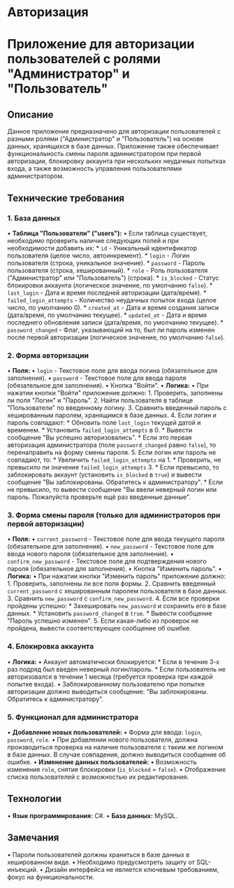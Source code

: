 # Авторизация

# Приложение для авторизации пользователей с ролями "Администратор" и "Пользователь"

## Описание

Данное приложение предназначено для авторизации пользователей с разными ролями ("Администратор" и "Пользователь") на основе данных, хранящихся в базе данных. Приложение также обеспечивает функциональность смены пароля администратором при первой авторизации, блокировку аккаунта при нескольких неудачных попытках входа, а также возможность управления пользователями администратором.

## Технические требования

### 1. База данных

•   **Таблица "Пользователи" ("users"):**
    •   Если таблица существует, необходимо проверить наличие следующих полей и при необходимости добавить их:
        *   `id` - Уникальный идентификатор пользователя (целое число, автоинкремент).
        *   `login` - Логин пользователя (строка, уникальное значение).
        *   `password` - Пароль пользователя (строка, хешированный).
        *   `role` - Роль пользователя ("Администратор" или "Пользователь") (строка).
        *   `is_blocked` - Статус блокировки аккаунта (логическое значение, по умолчанию `false`).
        *   `last_login` - Дата и время последней авторизации (дата/время).
        *   `failed_login_attempts` - Количество неудачных попыток входа (целое число, по умолчанию 0).
        *   `created_at` - Дата и время создания записи (дата/время, по умолчанию текущее).
        *   `updated_at` - Дата и время последнего обновления записи (дата/время, по умолчанию текущее).
        *   `password_changed` - Флаг, указывающий на то, был ли пароль изменен после первой авторизации (логическое значение, по умолчанию `false`).

### 2. Форма авторизации

•   **Поля:**
    •   `login` - Текстовое поле для ввода логина (обязательное для заполнения).
    •   `password` - Текстовое поле для ввода пароля (обязательное для заполнения).
    •   Кнопка "Войти".
•   **Логика:**
    •   При нажатии кнопки "Войти" приложение должно:
        1.  Проверить, заполнены ли поля "Логин" и "Пароль".
        2.  Найти пользователя в таблице "Пользователи" по введенному логину.
        3.  Сравнить введенный пароль с хешированным паролем, хранящимся в базе данных.
        4.  Если логин и пароль совпадают:
            *   Обновить поле `last_login` текущей датой и временем.
            *   Установить `failed_login_attempts` в 0.
            *   Вывести сообщение "Вы успешно авторизовались".
            *   Если это первая авторизация администратора (поле `password_changed` равно `false`), то перенаправить на форму смены пароля.
        5.  Если логин или пароль не совпадают, то:
            *   Увеличить `failed_login_attempts` на 1.
            *   Проверить, не превысило ли значение `failed_login_attempts` 3.
            *   Если превысило, то заблокировать аккаунт (установить `is_blocked` в `true`) и вывести сообщение "Вы заблокированы. Обратитесь к администратору".
            *   Если не превысило, то вывести сообщение "Вы ввели неверный логин или пароль. Пожалуйста проверьте ещё раз введенные данные".

### 3. Форма смены пароля (только для администраторов при первой авторизации)

•   **Поля:**
    •   `current_password` - Текстовое поле для ввода текущего пароля (обязательное для заполнения).
    •   `new_password` - Текстовое поле для ввода нового пароля (обязательное для заполнения).
    •   `confirm_new_password` - Текстовое поле для подтверждения нового пароля (обязательное для заполнения).
    •   Кнопка "Изменить пароль".
•   **Логика:**
    •   При нажатии кнопки "Изменить пароль" приложение должно:
        1.  Проверить, заполнены ли все поля формы.
        2.  Сравнить введенный `current_password` с хешированным паролем пользователя в базе данных.
        3.  Сравнить `new_password` с `confirm_new_password`.
        4.  Если все проверки пройдены успешно:
            *   Захешировать `new_password` и сохранить его в базе данных.
            *   Установить `password_changed` в `true`.
            *   Вывести сообщение "Пароль успешно изменен".
        5.  Если какая-либо из проверок не пройдена, вывести соответствующее сообщение об ошибке.

### 4. Блокировка аккаунта

•   **Логика:**
    •   Аккаунт автоматически блокируется:
        *   Если в течение 3-х раз подряд был введен неверный логин/пароль.
        *   Если пользователь не авторизовался в течении 1 месяца (требуется проверка при каждой попытке входа).
•   Заблокированному пользователю при попытке авторизации должно выводиться сообщение: "Вы заблокированы. Обратитесь к администратору".

### 5. Функционал для администратора

•   **Добавление новых пользователей:**
    •   Форма для ввода: `login`, `password`, `role`.
    •   При добавлении нового пользователя, должна производиться проверка на наличие пользователя с таким же логином в базе данных. В случае совпадения, должно выводиться сообщение об ошибке.
•   **Изменение данных пользователей:**
    •   Возможность изменения `role`, снятия блокировки (`is_blocked` = `false`).
    •   Отображение списка пользователей с возможностью их редактирования.

## Технологии

•   **Язык программирования:** C#.
•   **База данных:** MySQL.

## Замечания

•   Пароли пользователей должны храниться в базе данных в хешированном виде.
•   Необходимо предусмотреть защиту от SQL-инъекций.
•   Дизайн интерфейса не является ключевым требованием, фокус на функциональности.
